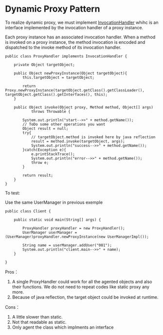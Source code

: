 # Dynamic Proxy Pattern

To realize dynamic proxy, we must implement [InvocationHandler](http://docs.oracle.com/javase/7/docs/api/java/lang/reflect/InvocationHandler.html) whihc is an interface implemented by the invocation handler of a proxy instance.

Each proxy instance has an associated invocation handler. When a method is invoked on a proxy instance, the method invocation is encoded and dispatched to the invoke method of its invocation handler.


```
public class ProxyHandler implements InvocationHandler {

    private Object targetObject;

    public Object newProxyInstance(Object targetObject){
        this.targetObject = targetObject;

        return Proxy.newProxyInstance(targetObject.getClass().getClassLoader(), targetObject.getClass().getInterfaces(), this);
    }

    public Object invoke(Object proxy, Method method, Object[] args)
            throws Throwable {

        System.out.println("start-->>" + method.getName());
        // ToDo some other operations you want
        Object result = null;
        try{
            // targetObject.method is invoked here by java reflection
            result = method.invoke(targetObject, args);
            System.out.println("success-->>" + method.getName());
        }catch(Exception e){
            e.printStackTrace();
            System.out.println("error-->>" + method.getName());
            throw e;
        }

        return result;
    }
}

```

To test:

Use the same UserManager in previous exemple

```
public class Client {

    public static void main(String[] args) {

        ProxyHandler proxyHandler = new ProxyHandler();
        UserManager userManager = (UserManager)proxyHandler.newProxyInstance(new UserManagerImpl());

        String name = userManager.addUser("001");
        System.out.println("client.main-->>" + name);
    }

}
```

Pros：
1. A single ProxyHandler could work for all the agented objects and also their functions. We do not need to repeat codes like static proxy any more.
2. Because of java reflection, the target object could be invoked at runtime.

Cons：
1. A little slower than static.
2. Not that readable as static.
3. Only agent the class which implments an interface
